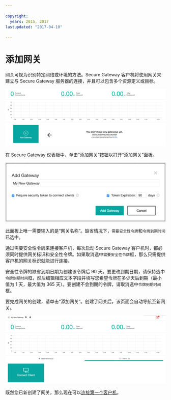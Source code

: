 ```yaml
---

copyright:
  years: 2015, 2017
lastupdated: "2017-04-10"

---
```


# 添加网关

网关可视为识别特定网络或环境的方法。Secure Gateway 客户机将使用网关来建立与 Secure Gateway 服务器的连接，并且可以包含多个资源定义或目标。

![Secure Gateway 仪表板](./images/newDashboard.png?raw=true "Secure Gateway 仪表板")

在 Secure Gateway 仪表板中，单击“添加网关”按钮以打开“添加网关”面板。

![添加网关](./images/addGateway.png?raw=true "添加网关")

此面板上唯一需要输入的是“网关名称”。缺省情况下，`需要安全性令牌`和`令牌到期时间`已选中。

通过需要安全性令牌来连接客户机，每次启动 Secure Gateway 客户机时，都必须同时提供网关标识和安全性令牌。如果取消选中`需要安全性令牌`框，那么只需提供客户机的网关标识就能进行连接。

安全性令牌的缺省到期日期为创建该令牌后 90 天。要更改到期日期，请保持选中`令牌到期时间`框，然后编辑相应文本字段并填写您希望令牌在多少天后到期（最小值为 1 天，最大值为 365 天）。要创建不会到期的令牌，请取消选中`令牌到期时间`框。  

要完成网关的创建，请单击“添加网关”。创建了网关后，该页面会自动导航至新网关。

![新网关](./images/newGateway.png?raw=true "新网关")

既然您已新创建了网关，那么现在可以[连接第一个客户机](/docs/services/SecureGateway/securegateway_client.html)。
